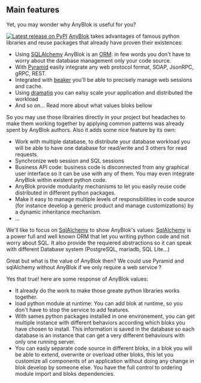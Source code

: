 ## Main features

Yet, you may wonder why AnyBlok is useful for you?

[![Latest release on PyPI][pypi_anyblok_svg]][pypi_anyblok]
[AnyBlok][AnyBlok] takes advantages of famous python libraries and reuse
packages that already have proven their existences:

* Using [SQLAlchemy][sqlalchemy] AnyBlok is an [ORM][orm_wikipedia]:
  in few words you don't have to worry about the database management
  only your code source.
* With [Pyramid][pyramid_home] easily integrate any web protocol
  format, SOAP, JsonRPC, gRPC, REST.
* Integrated with [beaker][beaker] you'll be able to precisely manage
  web sessions and cache.
* Using [dramatiq][dramatiq] you can ealsy scale your application and
  distributed the workload
* And so on... Read more about what values bloks bellow

So you may use those librairies directly in your project but headaches
to make them working together by applying common patterns was already
spent by AnyBlok authors. Also it adds some nice feature by its own:

* Work with multiple database, to distribute your database workload
  you will be able to have one database for read/write and 3 others for
  read requests.
* Synchronize web session and SQL sessions
* Business API code: business code is disconnected from any graphical
  user interface so it can be use with any of them. You may even
  integrate AnyBlok within existent python code.
* AnyBlok provide modularity mechanisms to let you easily reuse code
  distributed in different python packages.
* Make it easy to manage multiple levels of responsibilities in code
  source (for instance develop a generic product and manage
  customizations) by a dynamic inheritance mechanism.
* ...


We'll like to focus on [SqlAlchemy][sqlalchemy] to show AnyBlok's values:
[SqlAlchemy][sqlalchemy] is a power full and well known ORM that let you
writing python code and not worry about SQL. It also provide the requiered
abstractions so it can speak with different Database system (PostgreSQL,
mariadb, SQL Lite...)

Great but what is the value of AnyBlok then? We could use Pyramid
and sqlAlchemy without AnyBlok if we only require a web service ?

Yes that true! here are some response of AnyBlok values:

* It already do the work to make those greate python libraries works
  together.
* load python module at runtime: You can add blok at runtime, so you
  don't have to stop the service to add features.
* With sames python packages installed in one environement, you can
  get multiple instance with different behaviors according which bloks
  you have chosen to install. This information is saved in the
  database so each database is an instance that can get a very different
  behaviours with only one running server.
* You can easly separate code source in different bloks, in a blok
  you will be able to extend, overwrite or overload other bloks,
  this let you customize all components of an application without
  doing any change in blok develop by someone else. You have
  the full control to ordering module import and bloks dependencies.

[AnyBlok]: https://github.com/AnyBlok/AnyBlok
[pypi_anyblok]: https://pypi.python.org/
[pypi_anyblok_svg]: https://img.shields.io/pypi/v/AnyBlok.svg
[beaker]: https://github.com/bbangert/beaker
[dramatiq]: https://dramatiq.io
[orm_wikipedia]: https://en.wikipedia.org/wiki/Object-relational_mapping
[pyramid_home]: https://trypyramid.com/pypi/AnyBlok
[sqlalchemy]: http://www.sqlalchemy.org/
